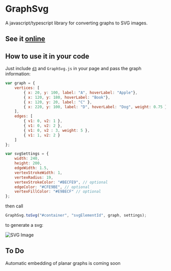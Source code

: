 # GraphSvg
A javascript/typescript library for converting graphs to SVG images.

## See it [online](https://reza1024.github.io/GraphSvg/)

## How to use it in your code
Just include [`d3`](http://d3js.org/d3.v3.min.js) and `GraphSvg.js` in your page and pass the graph information:

``` javascript
var graph = {
	vertices: [
		{ x: 20, y: 100, label: "A", hoverLabel: "Apple"},
		{ x: 120, y: 180, hoverLabel: "Book"},
		{ x: 120, y: 20, label: "C" },
		{ x: 220, y: 100, label: "D", hoverLabel: "Dog", weight: 0.75 }
	],
	edges: [
		{ v1: 0, v2: 1 },
		{ v1: 0, v2: 2 },
		{ v1: 0, v2 : 3, weight: 5 },
		{ v1: 1, v2: 2 }
	]
};

var svgSettings = {
	width: 240,
	height: 200,
	edgeWidth: 1.5,
	vertexStrokeWidth: 1,
	vertexRadius: 19,
	vertexStrokeColor: "#BECFE9", // optional
	edgeColor: "#CFE9BE", // optional
	vertexFillColor: "#E9BECF" // optional
};
```
then call
``` javascript
GraphSvg.toSvg("#container", "svgElementId", graph, settings);
```

to generate a svg:

![SVG Image](https://reza1024.github.io/GraphSvg/GraphSvg.svg)

## To Do
Automatic embedding of planar graphs is coming soon
